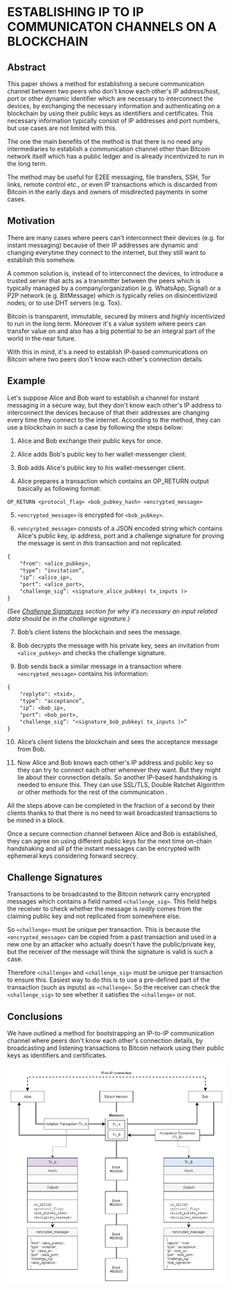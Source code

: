 # ESTABLISHING IP TO IP COMMUNICATON CHANNELS ON A BLOCKCHAIN

## Abstract

This paper shows a method for establishing a secure communication channel between two peers who don't know each other's IP address/host, port or other dynamic identifier which are necessary to interconnect the devices, by exchanging the necessary information and authenticating on a blockchain by using their public keys as identifiers and certificates. This necessary information typically consist of IP addresses and port numbers, but use cases are not limited with this.

The one the main benefits of the method is that there is no need any intermediaries to establish a communication channel other than Bitcoin network itself which has a public ledger and is already incentivized to run in the long term.

The method may be useful for E2EE messaging, file transfers, SSH, Tor links, remote control etc., or even IP transactions which is discarded from Bitcoin in the early days and owners of misdirected payments in some cases.

## Motivation

There are many cases where peers can't interconnect their devices (e.g. for instant messaging) because of their IP addresses are dynamic and changing everytime they connect to the internet, but they still want to establish this somehow.

A common solution is, instead of to interconnect the devices, to introduce a trusted server that acts as a transmitter between the peers which is typically managed by a company/organization (e.g. WhatsApp, Signal) or a P2P network (e.g. BitMessage) which is typically relies on disincentivized nodes; or to use DHT servers (e.g. Tox).

Bitcoin is transparent, immutable, secured by miners and highly incentivized to run in the long term. Moreover it's a value system where peers can transfer value on and also has a big potential to be an integral part of the world in the near future.

With this in mind, it's a need to establish IP-based communications on Bitcoin where two peers don't know each other's connection details.

## Example

Let's suppose Alice and Bob want to establish a channel for instant messaging in a secure way, but they don't know each other's IP address to interconnect the devices because of that their addresses are changing every time they connect to the internet. According to the method, they can use a blockchain in such a case by following the steps below:

1) Alice and Bob exchange their public keys for once.

2) Alice adds Bob's public key to her wallet-messenger client.

3) Bob adds Alice's public key to his wallet-messenger client.

4) Alice prepares a transaction which contains an OP_RETURN output basically as following format:

```
OP_RETURN <protocol_flag> <bob_pubkey_hash> <encrypted_message>
```

5) `<encrypted_message>` is encrypted for `<bob_pubkey>`.

6) `<encyrpted_message>` consists of a JSON encoded string which contains Alice's public key, ip address, port and a challenge signature for proving the message is sent in *this* transaction and not replicated. 

```
{
    "from": <alice_pubkey>,
    "type”: "invitation”, 
    "ip”: <alice_ip>, 
    "port”: <alice_port>,
    "challenge_sig”: <signature_alice_pubkey( tx_inputs )>
}
```

*(See <u>Challenge Signatures</u> section for why it’s necessary an input related data should be in the challenge signature.)*

7) Bob’s client listens the blockchain and sees the message.

8) Bob decrypts the message with his private key, sees an invitation from `<alice_pubkey>` and checks the challenge signature.

9) Bob sends back a similar message in a transaction where `<encrypted_message>` contains his information: 

```
{
    "replyto": <txid>,
    "type”: "acceptance”,
    "ip”: <bob_ip>, 
    "port”: <bob_port>, 
    "challenge_sig”: "<signature_bob_pubkey( tx_inputs )>”
}
```

10) Alice’s client listens the blockchain and sees the acceptance message from Bob.

11) Now Alice and Bob knows each other's IP address and public key so they can try to connect each other whenever they want. But they might lie about their connection details. So another IP-based handshaking is needed to ensure this. They can use SSL/TLS, Double Ratchet Algorithm or other methods for the rest of the communication .

All the steps above can be completed in the fraction of a second by their clients thanks to that there is no need to wait broadcasted transactions to be mined in a block.

Once a secure connection channel between Alice and Bob is established, they can agree on using different public keys for the next time on-chain handshaking and all pf the instant messages can be encrypted with ephemeral keys considering forward secrecy.

## Challenge Signatures

Transactions to be broadcasted to the Bitcoin network carry encrypted messages which contains a field named `<challenge_sig>`. This field helps the receiver to check whether the message is *really* comes from the claiming public key and not replicated from somewhere else.

So `<challenge>` must be unique per transaction. This is because the `<encrypted_message>` can be copied from a past transaction and used in a new one by an attacker who actually doesn't have the public/private key, but the receiver of the message will think the signature is valid is such a case.

Therefore `<challenge>` and `<challenge_sig>` must be unique per transaction to ensure this. Easiest way to do this is to use a pre-defined part of the transaction (such as inputs) as `<challenge>`. So the receiver can check the `<challenge_sig>` to see whether it satisfies the `<challenge>` or not.

## Conclusions

We have outlined a method for bootstrapping an IP-to-IP communication channel where peers don't know each other's connection details, by broadcasting and listening transactions to Bitcoin network using their public keys as identifiers and certificates.

![fig1](./fig1.png)